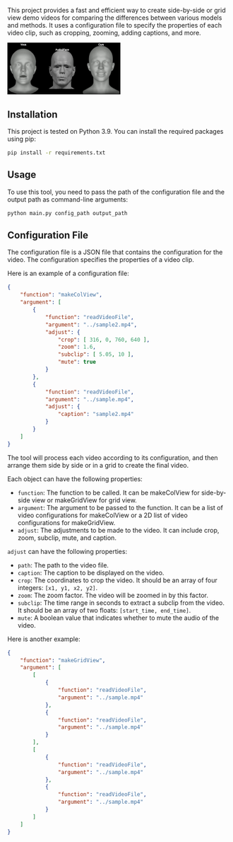 This project provides a fast and efficient way to create side-by-side or grid view demo videos for comparing the differences between various models and methods. It uses a configuration file to specify the properties of each video clip, such as cropping, zooming, adding captions, and more.

<img src="./pics/README/image-20230713002520599.png" alt="image-20230713002520599" style="zoom:25%;" />

## Installation

This project is tested on Python 3.9. You can install the required packages using pip:

```bash
pip install -r requirements.txt
```

## Usage

To use this tool, you need to pass the path of the configuration file and the output path as command-line arguments:

```bash
python main.py config_path output_path
```

## Configuration File

The configuration file is a JSON file that contains the configuration for the video. The configuration specifies the properties of a video clip.

Here is an example of a configuration file:

```json
{
    "function": "makeColView",
    "argument": [
        {
            "function": "readVideoFile",
            "argument": "../sample2.mp4",
            "adjust": {
                "crop": [ 316, 0, 760, 640 ],
                "zoom": 1.6,
                "subclip": [ 5.05, 10 ],
                "mute": true
            }
        },
        {
            "function": "readVideoFile",
            "argument": "../sample.mp4",
            "adjust": {
                "caption": "sample2.mp4"
            }
        }
    ]
}
```

The tool will process each video according to its configuration, and then arrange them side by side or in a grid to create the final video.

Each object can have the following properties:

- ``function``: The function to be called. It can be makeColView for side-by-side view or makeGridView for grid view.
- ``argument``: The argument to be passed to the function. It can be a list of video configurations for makeColView or a 2D list of video configurations for makeGridView.
- ``adjust``: The adjustments to be made to the video. It can include crop, zoom, subclip, mute, and caption.


``adjust`` can have the following properties:

- ``path``: The path to the video file.
- ``caption``: The caption to be displayed on the video.
- ``crop``: The coordinates to crop the video. It should be an array of four integers: ``[x1, y1, x2, y2]``.
- ``zoom``: The zoom factor. The video will be zoomed in by this factor.
- ``subclip``: The time range in seconds to extract a subclip from the video. It should be an array of two floats: ``[start_time, end_time]``.
- ``mute``: A boolean value that indicates whether to mute the audio of the video.

Here is another example:

```json
{
    "function": "makeGridView",
    "argument": [
        [
            {
                "function": "readVideoFile",
                "argument": "../sample.mp4"
            },
            {
                "function": "readVideoFile",
                "argument": "../sample.mp4"
            }
        ],
        [
            {
                "function": "readVideoFile",
                "argument": "../sample.mp4"
            },
            {
                "function": "readVideoFile",
                "argument": "../sample.mp4"
            }
        ]
    ]
}
```